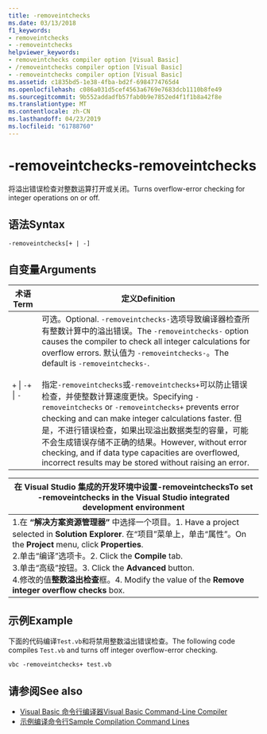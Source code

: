 ```yaml
---
title: -removeintchecks
ms.date: 03/13/2018
f1_keywords:
- removeintchecks
- -removeintchecks
helpviewer_keywords:
- removeintchecks compiler option [Visual Basic]
- /removeintchecks compiler option [Visual Basic]
- -removeintchecks compiler option [Visual Basic]
ms.assetid: c1835bd5-1e38-4fba-bd2f-6984774765d4
ms.openlocfilehash: c086a031d5cef4563a6769e7683dcb1110b8fe49
ms.sourcegitcommit: 9b552addadfb57fab0b9e7852ed4f1f1b8a42f8e
ms.translationtype: MT
ms.contentlocale: zh-CN
ms.lasthandoff: 04/23/2019
ms.locfileid: "61788760"
---
```

# <a name="-removeintchecks"></a><span data-ttu-id="5bc84-102">-removeintchecks</span><span class="sxs-lookup"><span data-stu-id="5bc84-102">-removeintchecks</span></span>
<span data-ttu-id="5bc84-103">将溢出错误检查对整数运算打开或关闭。</span><span class="sxs-lookup"><span data-stu-id="5bc84-103">Turns overflow-error checking for integer operations on or off.</span></span>  
  
## <a name="syntax"></a><span data-ttu-id="5bc84-104">语法</span><span class="sxs-lookup"><span data-stu-id="5bc84-104">Syntax</span></span>  
  
```  
-removeintchecks[+ | -]  
```  
  
## <a name="arguments"></a><span data-ttu-id="5bc84-105">自变量</span><span class="sxs-lookup"><span data-stu-id="5bc84-105">Arguments</span></span>  
  
|<span data-ttu-id="5bc84-106">术语</span><span class="sxs-lookup"><span data-stu-id="5bc84-106">Term</span></span>|<span data-ttu-id="5bc84-107">定义</span><span class="sxs-lookup"><span data-stu-id="5bc84-107">Definition</span></span>|  
|---|---|  
|<span data-ttu-id="5bc84-108">`+` &#124; `-`</span><span class="sxs-lookup"><span data-stu-id="5bc84-108">`+` &#124; `-`</span></span>|<span data-ttu-id="5bc84-109">可选。</span><span class="sxs-lookup"><span data-stu-id="5bc84-109">Optional.</span></span> <span data-ttu-id="5bc84-110">`-removeintchecks-`选项导致编译器检查所有整数计算中的溢出错误。</span><span class="sxs-lookup"><span data-stu-id="5bc84-110">The `-removeintchecks-` option causes the compiler to check all integer calculations for overflow errors.</span></span> <span data-ttu-id="5bc84-111">默认值为 `-removeintchecks-`。</span><span class="sxs-lookup"><span data-stu-id="5bc84-111">The default is `-removeintchecks-`.</span></span><br /><br /> <span data-ttu-id="5bc84-112">指定`-removeintchecks`或`-removeintchecks+`可以防止错误检查，并使整数计算速度更快。</span><span class="sxs-lookup"><span data-stu-id="5bc84-112">Specifying `-removeintchecks` or `-removeintchecks+` prevents error checking and can make integer calculations faster.</span></span> <span data-ttu-id="5bc84-113">但是，不进行错误检查，如果出现溢出数据类型的容量，可能不会生成错误存储不正确的结果。</span><span class="sxs-lookup"><span data-stu-id="5bc84-113">However, without error checking, and if data type capacities are overflowed, incorrect results may be stored without raising an error.</span></span>|  
  
|<span data-ttu-id="5bc84-114">在 Visual Studio 集成的开发环境中设置-removeintchecks</span><span class="sxs-lookup"><span data-stu-id="5bc84-114">To set -removeintchecks in the Visual Studio integrated development environment</span></span>|  
|---|  
|<span data-ttu-id="5bc84-115">1.在 **“解决方案资源管理器”** 中选择一个项目。</span><span class="sxs-lookup"><span data-stu-id="5bc84-115">1.  Have a project selected in **Solution Explorer**.</span></span> <span data-ttu-id="5bc84-116">在“项目”菜单上，单击“属性”。</span><span class="sxs-lookup"><span data-stu-id="5bc84-116">On the **Project** menu, click **Properties**.</span></span> <br /><span data-ttu-id="5bc84-117">2.单击“编译”选项卡。</span><span class="sxs-lookup"><span data-stu-id="5bc84-117">2.  Click the **Compile** tab.</span></span><br /><span data-ttu-id="5bc84-118">3.单击“高级”按钮。</span><span class="sxs-lookup"><span data-stu-id="5bc84-118">3.  Click the **Advanced** button.</span></span><br /><span data-ttu-id="5bc84-119">4.修改的值**整数溢出检查**框。</span><span class="sxs-lookup"><span data-stu-id="5bc84-119">4.  Modify the value of the **Remove integer overflow checks** box.</span></span>|  
  
## <a name="example"></a><span data-ttu-id="5bc84-120">示例</span><span class="sxs-lookup"><span data-stu-id="5bc84-120">Example</span></span>  
 <span data-ttu-id="5bc84-121">下面的代码编译`Test.vb`和将禁用整数溢出错误检查。</span><span class="sxs-lookup"><span data-stu-id="5bc84-121">The following code compiles `Test.vb` and turns off integer overflow-error checking.</span></span>  
  
```console
vbc -removeintchecks+ test.vb  
```  
  
## <a name="see-also"></a><span data-ttu-id="5bc84-122">请参阅</span><span class="sxs-lookup"><span data-stu-id="5bc84-122">See also</span></span>

- [<span data-ttu-id="5bc84-123">Visual Basic 命令行编译器</span><span class="sxs-lookup"><span data-stu-id="5bc84-123">Visual Basic Command-Line Compiler</span></span>](../../../visual-basic/reference/command-line-compiler/index.md)
- [<span data-ttu-id="5bc84-124">示例编译命令行</span><span class="sxs-lookup"><span data-stu-id="5bc84-124">Sample Compilation Command Lines</span></span>](../../../visual-basic/reference/command-line-compiler/sample-compilation-command-lines.md)
